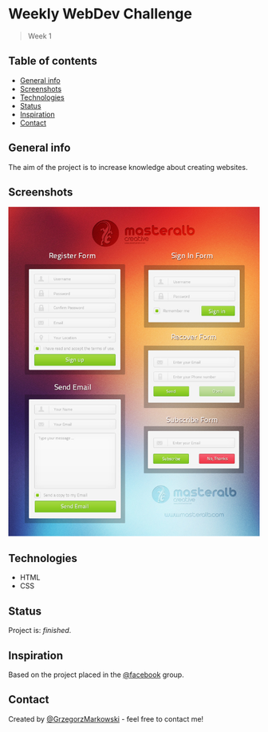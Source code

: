 # Weekly WebDev Challenge
> Week 1

## Table of contents
* [General info](#general-info)
* [Screenshots](#screenshots)
* [Technologies](#technologies)
* [Status](#status)
* [Inspiration](#inspiration)
* [Contact](#contact)

## General info
The aim of the project is to increase knowledge about creating websites.

## Screenshots
![Example screenshot](1.jpg)

## Technologies
* HTML
* CSS

## Status
Project is: _finished_.

## Inspiration
Based on the project placed in the [@facebook](https://www.facebook.com/groups/940002776068923/) group.

## Contact
Created by [@GrzegorzMarkowski](mailto:grzegorzmrkwsk@gmail.com) - feel free to contact me!